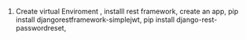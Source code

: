 1. Create virtual Enviroment , 
installl rest framework, 
create an app, 
pip install djangorestframework-simplejwt,
pip install django-rest-passwordreset,
